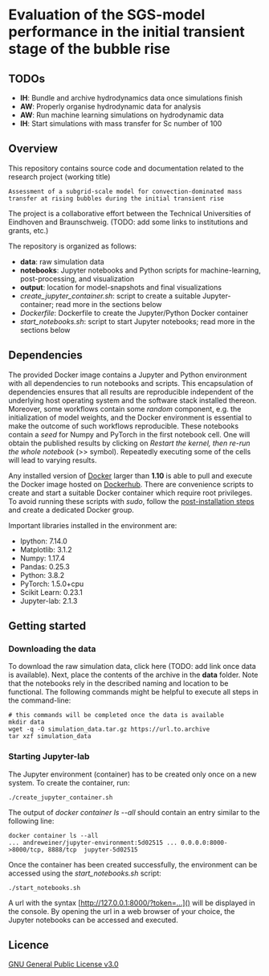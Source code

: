 # Evaluation of the SGS-model performance in the initial transient stage of the bubble rise

## TODOs
- **IH**: Bundle and archive hydrodynamics data once simulations finish
- **AW**: Properly organise hydrodynamic data for analysis
- **AW**: Run machine learning simulations on hydrodynamic data
- **IH**: Start simulations with mass transfer for Sc number of 100


## Overview

This repository contains source code and documentation related to the research project (working title)

```
Assessment of a subgrid-scale model for convection-dominated mass transfer at rising bubbles during the initial transient rise
```
The project is a collaborative effort between the Technical Universities of Eindhoven and Braunschweig. (TODO: add some links to institutions and grants, etc.)

The repository is organized as follows:

- **data**: raw simulation data
- **notebooks**: Jupyter notebooks and Python scripts for machine-learning, post-processing, and visualization
- **output**: location for model-snapshots and final visualizations
- *create_jupyter_container.sh*: script to create a suitable Jupyter- container; read more in the sections below
- *Dockerfile*: Dockerfile to create the Jupyter/Python Docker container
- *start_notebooks.sh*: script to start Jupyter notebooks; read more in the sections below

## Dependencies

The provided Docker image contains a Jupyter and Python environment with all dependencies to run notebooks and scripts. This encapsulation of dependencies ensures that all results are reproducible independent of the underlying host operating system and the software stack installed thereon. Moreover, some workflows contain some *random* component, e.g. the initialization of model weights, and the Docker environment is essential to make the outcome of such workflows reproducible. These notebooks contain a *seed* for Numpy and PyTorch in the first notebook cell. One will obtain the published results by clicking on *Restart the kernel, then re-run the whole notebook* (>> symbol). Repeatedly executing some of the cells will lead to varying results.

Any installed version of [Docker](https://docs.docker.com/install/) larger than **1.10** is able to pull and execute the Docker image hosted on [Dockerhub](https://hub.docker.com/r/andreweiner/jupyter-environment). There are convenience scripts to create and start a suitable Docker container which require root privileges. To avoid running these scripts with *sudo*, follow the [post-installation steps](https://docs.docker.com/install/linux/linux-postinstall/) and create a dedicated Docker group.

Important libraries installed in the environment are:

- Ipython: 7.14.0
- Matplotlib: 3.1.2
- Numpy: 1.17.4
- Pandas: 0.25.3
- Python: 3.8.2
- PyTorch: 1.5.0+cpu
- Scikit Learn: 0.23.1
- Jupyter-lab: 2.1.3

## Getting started

### Downloading the data

To download the raw simulation data, click here (TODO: add link once data is available). Next, place the contents of the archive in the **data** folder. Note that the notebooks rely in the described naming and location to be functional. The following commands might be helpful to execute all steps in the command-line:

```
# this commands will be completed once the data is available
mkdir data
wget -q -O simulation_data.tar.gz https://url.to.archive
tar xzf simulation_data
```

### Starting Jupyter-lab

The Jupyter environment (container) has to be created only once on a new system. To create the container, run:
```
./create_jupyter_container.sh
```
The output of *docker container ls --all* should contain an entry similar to the following line:

```
docker container ls --all
... andreweiner/jupyter-environment:5d02515 ... 0.0.0.0:8000->8000/tcp, 8888/tcp  jupyter-5d02515
```
Once the container has been created successfully, the environment can be accessed using the *start_notebooks.sh* script:

```
./start_notebooks.sh
```
A url with the syntax [http://127.0.0.1:8000/?token=...]() will be displayed in the console. By opening the url in a web browser of your choice, the Jupyter notebooks can be accessed and executed.

## Licence

[GNU General Public License v3.0](https://github.com/AndreWeiner/sgs_model_test_transient/blob/master/LICENSE)
